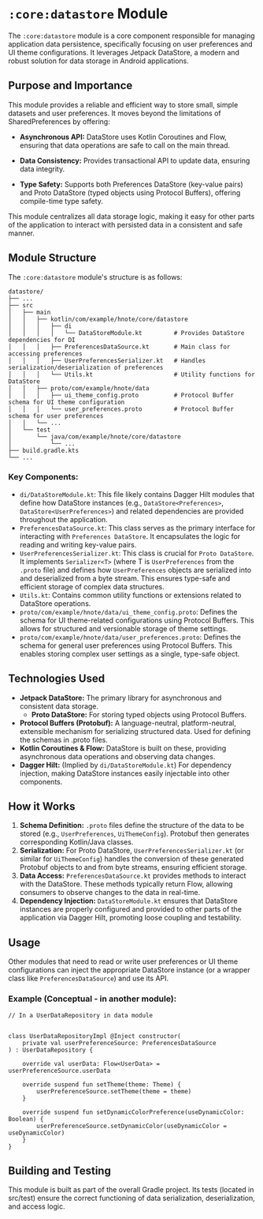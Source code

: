 # `:core:datastore` Module

The `:core:datastore` module is a core component responsible for managing application data
persistence,
specifically focusing on user preferences and UI theme configurations. It leverages Jetpack
DataStore, a modern and robust solution for data storage in Android applications.

## Purpose and Importance

This module provides a reliable and efficient way to store small, simple datasets and user
preferences. It moves beyond the limitations of SharedPreferences by offering:

- **Asynchronous API:** DataStore uses Kotlin Coroutines and Flow, ensuring that data operations are
  safe to call on the main thread.

- **Data Consistency:** Provides transactional API to update data, ensuring data integrity.

- **Type Safety:** Supports both Preferences DataStore (key-value pairs) and Proto DataStore (typed
  objects using Protocol Buffers), offering compile-time type safety.

This module centralizes all data storage logic, making it easy for other parts of the application to
interact with persisted data in a consistent and safe manner.

## Module Structure

The `:core:datastore` module's structure is as follows:

```
datastore/
├── ...
├── src
│   ├── main
│   │   ├── kotlin/com/example/hnote/core/datastore
│   │   │   ├── di
│   │   │   │   └── DataStoreModule.kt         # Provides DataStore dependencies for DI
│   │   │   ├── PreferencesDataSource.kt       # Main class for accessing preferences
│   │   │   ├── UserPreferencesSerializer.kt   # Handles serialization/deserialization of preferences
│   │   │   └── Utils.kt                       # Utility functions for DataStore
│   │   ├── proto/com/example/hnote/data
│   │   │   ├── ui_theme_config.proto          # Protocol Buffer schema for UI theme configuration
│   │   │   └── user_preferences.proto         # Protocol Buffer schema for user preferences
│   │   └── ...
│   └── test
│       └── java/com/example/hnote/core/datastore
│           └── ...
├── build.gradle.kts
└── ...
```

### Key Components:

- `di/DataStoreModule.kt`: This file likely contains Dagger Hilt modules that define how DataStore
  instances (e.g., `DataStore<Preferences>`, `DataStore<UserPreferences>`) and related dependencies
  are provided throughout the application.
- `PreferencesDataSource.kt`: This class serves as the primary interface for interacting with
  `Preferences DataStore`. It encapsulates the logic for reading and writing key-value pairs.
- `UserPreferencesSerializer.kt`: This class is crucial for `Proto DataStore`. It implements
  `Serializer<T>` (where T is `UserPreferences` from the `.proto` file) and defines how
  `UserPreferences`
  objects are serialized into and deserialized from a byte stream. This ensures type-safe and
  efficient storage of complex data structures.
- `Utils.kt`: Contains common utility functions or extensions related to DataStore operations.
- `proto/com/example/hnote/data/ui_theme_config.proto`: Defines the schema for UI theme-related
  configurations using Protocol Buffers. This allows for structured and versionable storage of theme
  settings.
- `proto/com/example/hnote/data/user_preferences.proto`: Defines the schema for general user
  preferences using Protocol Buffers. This enables storing complex user settings as a single,
  type-safe object.

## Technologies Used

- **Jetpack DataStore:** The primary library for asynchronous and consistent data storage.
    - **Proto DataStore:** For storing typed objects using Protocol Buffers.
- **Protocol Buffers (Protobuf):** A language-neutral, platform-neutral, extensible mechanism for
  serializing structured data. Used for defining the schemas in .proto files.
- **Kotlin Coroutines & Flow:** DataStore is built on these, providing asynchronous data operations
  and observing data changes.
- **Dagger Hilt:** (Implied by `di/DataStoreModule.kt`) For dependency injection, making DataStore
  instances easily injectable into other components.

## How it Works

1. **Schema Definition:** `.proto` files define the structure of the data to be stored (e.g.,
   `UserPreferences`, `UiThemeConfig`). Protobuf then generates corresponding Kotlin/Java classes.
2. **Serialization:** For Proto DataStore, `UserPreferencesSerializer.kt` (or similar for
   `UiThemeConfig`) handles the conversion of these generated Protobuf objects to and from byte
   streams, ensuring efficient storage.
3. **Data Access:** `PreferencesDataSource.kt` provides methods to interact with the DataStore.
   These
   methods typically return Flow<T>, allowing consumers to observe changes to the data in real-time.
4. **Dependency Injection:** `DataStoreModule.kt` ensures that DataStore instances are properly
   configured and provided to other parts of the application via Dagger Hilt, promoting loose
   coupling and testability.

## Usage

Other modules that need to read or write user preferences or UI theme configurations can inject the
appropriate DataStore instance (or a wrapper class like `PreferencesDataSource`) and use its API.

### Example (Conceptual - in another module):

```
// In a UserDataRepository in data module


class UserDataRepositoryImpl @Inject constructor(
    private val userPreferenceSource: PreferencesDataSource
) : UserDataRepository {

    override val userData: Flow<UserData> = userPreferenceSource.userData

    override suspend fun setTheme(theme: Theme) {
        userPreferenceSource.setTheme(theme = theme)
    }

    override suspend fun setDynamicColorPreference(useDynamicColor: Boolean) {
        userPreferenceSource.setDynamicColor(useDynamicColor = useDynamicColor)
    }
}
```

## Building and Testing

This module is built as part of the overall Gradle project. Its tests (located in src/test) ensure
the correct functioning of data serialization, deserialization, and access logic.